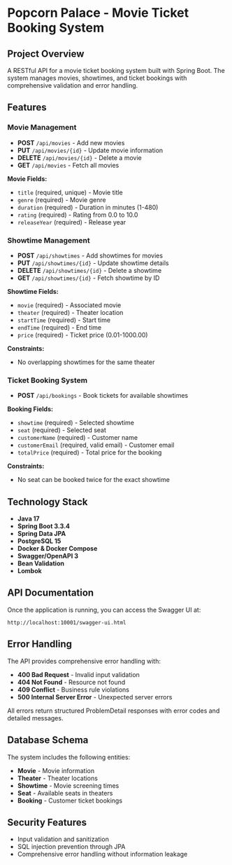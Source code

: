 # Popcorn Palace - Movie Ticket Booking System

## Project Overview
A RESTful API for a movie ticket booking system built with Spring Boot. The system manages movies, showtimes, and ticket bookings with comprehensive validation and error handling.

## Features

### Movie Management
- **POST** `/api/movies` - Add new movies
- **PUT** `/api/movies/{id}` - Update movie information
- **DELETE** `/api/movies/{id}` - Delete a movie
- **GET** `/api/movies` - Fetch all movies

**Movie Fields:**
- `title` (required, unique) - Movie title
- `genre` (required) - Movie genre
- `duration` (required) - Duration in minutes (1-480)
- `rating` (required) - Rating from 0.0 to 10.0
- `releaseYear` (required) - Release year

### Showtime Management
- **POST** `/api/showtimes` - Add showtimes for movies
- **PUT** `/api/showtimes/{id}` - Update showtime details
- **DELETE** `/api/showtimes/{id}` - Delete a showtime
- **GET** `/api/showtimes/{id}` - Fetch showtime by ID

**Showtime Fields:**
- `movie` (required) - Associated movie
- `theater` (required) - Theater location
- `startTime` (required) - Start time
- `endTime` (required) - End time
- `price` (required) - Ticket price (0.01-1000.00)

**Constraints:**
- No overlapping showtimes for the same theater

### Ticket Booking System
- **POST** `/api/bookings` - Book tickets for available showtimes

**Booking Fields:**
- `showtime` (required) - Selected showtime
- `seat` (required) - Selected seat
- `customerName` (required) - Customer name
- `customerEmail` (required, valid email) - Customer email
- `totalPrice` (required) - Total price for the booking

**Constraints:**
- No seat can be booked twice for the exact showtime

## Technology Stack
- **Java 17**
- **Spring Boot 3.3.4**
- **Spring Data JPA**
- **PostgreSQL 15**
- **Docker & Docker Compose**
- **Swagger/OpenAPI 3**
- **Bean Validation**
- **Lombok**

## API Documentation
Once the application is running, you can access the Swagger UI at:
```
http://localhost:10001/swagger-ui.html
```

## Error Handling
The API provides comprehensive error handling with:
- **400 Bad Request** - Invalid input validation
- **404 Not Found** - Resource not found
- **409 Conflict** - Business rule violations
- **500 Internal Server Error** - Unexpected server errors

All errors return structured ProblemDetail responses with error codes and detailed messages.

## Database Schema
The system includes the following entities:
- **Movie** - Movie information
- **Theater** - Theater locations
- **Showtime** - Movie screening times
- **Seat** - Available seats in theaters
- **Booking** - Customer ticket bookings

## Security Features
- Input validation and sanitization
- SQL injection prevention through JPA
- Comprehensive error handling without information leakage

